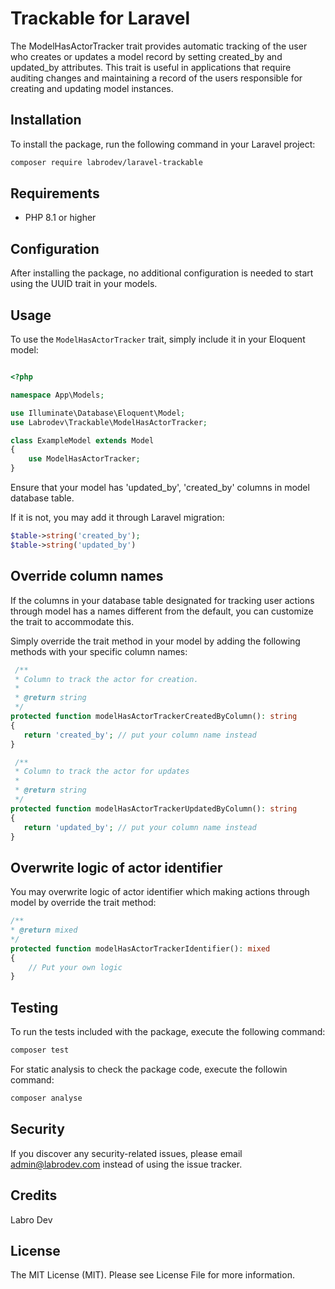# Trackable for Laravel

The ModelHasActorTracker trait provides automatic tracking of the user who creates or updates a model record by setting created_by and updated_by attributes. This trait is useful in applications that require auditing changes and maintaining a record of the users responsible for creating and updating model instances.
## Installation

To install the package, run the following command in your Laravel project:

```bash
composer require labrodev/laravel-trackable
```

## Requirements

- PHP 8.1 or higher

## Configuration

After installing the package, no additional configuration is needed to start using the UUID trait in your models.

## Usage

To use the `ModelHasActorTracker` trait, simply include it in your Eloquent model:

```php 

<?php

namespace App\Models;

use Illuminate\Database\Eloquent\Model;
use Labrodev\Trackable\ModelHasActorTracker;

class ExampleModel extends Model
{
    use ModelHasActorTracker;
}
```

Ensure that your model has 'updated_by', 'created_by' columns in model database table. 

If it is not, you may add it through Laravel migration: 

```php
$table->string('created_by');
$table->string('updated_by')
```

## Override column names

If the columns in your database table designated for tracking user actions through model has a names different from the default, you can customize the trait to accommodate this. 

Simply override the trait method in your model by adding the following methods with your specific column names:

```php 
 /**
 * Column to track the actor for creation.
 *
 * @return string
 */
protected function modelHasActorTrackerCreatedByColumn(): string
{
   return 'created_by'; // put your column name instead
}
```

```php 
 /**
 * Column to track the actor for updates
 *
 * @return string
 */
protected function modelHasActorTrackerUpdatedByColumn(): string
{
   return 'updated_by'; // put your column name instead
}
```

## Overwrite logic of actor identifier

You may overwrite logic of actor identifier which making actions through model by override the trait method:

```php 
/**
* @return mixed
*/
protected function modelHasActorTrackerIdentifier(): mixed
{
    // Put your own logic
}
```

## Testing

To run the tests included with the package, execute the following command:

```bash
composer test
```

For static analysis to check the package code, execute the followin command: 

```bash
composer analyse
```

## Security

If you discover any security-related issues, please email admin@labrodev.com instead of using the issue tracker.

## Credits

Labro Dev

## License

The MIT License (MIT). Please see License File for more information.

